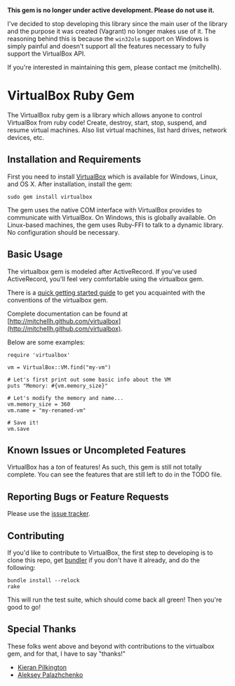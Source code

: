 **This gem is no longer under active development. Please do not use it.**

I've decided to stop developing this library since the main user of the library
and the purpose it was created (Vagrant) no longer makes use of it. The reasoning
behind this is because the `win32ole` support on Windows is simply painful and
doesn't support all the features necessary to fully support the VirtualBox
API.

If you're interested in maintaining this gem, please contact me (mitchellh).

# VirtualBox Ruby Gem

The VirtualBox ruby gem is a library which allows anyone to control VirtualBox
from ruby code! Create, destroy, start, stop, suspend, and resume virtual machines.
Also list virtual machines, list hard drives, network devices, etc.

## Installation and Requirements

First you need to install [VirtualBox](http://www.virtualbox.org/) which is available for
Windows, Linux, and OS X. After installation, install the gem:

    sudo gem install virtualbox

The gem uses the native COM interface with VirtualBox provides to communicate with
VirtualBox. On Windows, this is globally available. On Linux-based machines, the gem
uses Ruby-FFI to talk to a dynamic library. No configuration should be necessary.

## Basic Usage

The virtualbox gem is modeled after ActiveRecord. If you've used ActiveRecord, you'll
feel very comfortable using the virtualbox gem.

There is a [quick getting started guide](http://mitchellh.github.com/virtualbox/file.GettingStarted.html) to
get you acquainted with the conventions of the virtualbox gem.

Complete documentation can be found at [http://mitchellh.github.com/virtualbox](http://mitchellh.github.com/virtualbox).

Below are some examples:

    require 'virtualbox'

    vm = VirtualBox::VM.find("my-vm")

    # Let's first print out some basic info about the VM
    puts "Memory: #{vm.memory_size}"

    # Let's modify the memory and name...
    vm.memory_size = 360
    vm.name = "my-renamed-vm"

    # Save it!
    vm.save

## Known Issues or Uncompleted Features

VirtualBox has a _ton_ of features! As such, this gem is still not totally complete.
You can see the features that are still left to do in the TODO file.

## Reporting Bugs or Feature Requests

Please use the [issue tracker](https://github.com/mitchellh/virtualbox/issues).

## Contributing

If you'd like to contribute to VirtualBox, the first step to developing is to
clone this repo, get [bundler](http://github.com/carlhuda/bundler) if you
don't have it already, and do the following:

    bundle install --relock
    rake

This will run the test suite, which should come back all green! Then you're good to go!

## Special Thanks

These folks went above and beyond with contributions to the virtualbox gem, and
for that, I have to say "thanks!"

* [Kieran Pilkington](http://github.com/KieranP)
* [Aleksey Palazhchenko](http://github.com/AlekSi)
